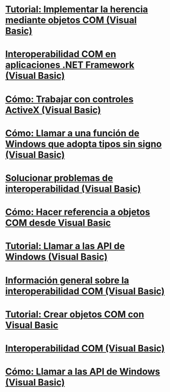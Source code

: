 # [Tutorial: Implementar la herencia mediante objetos COM (Visual Basic)](walkthrough-implementing-inheritance-with-com-objects.md)
# [Interoperabilidad COM en aplicaciones .NET Framework (Visual Basic)](com-interoperability-in-net-framework-applications.md)
# [Cómo: Trabajar con controles ActiveX (Visual Basic)](how-to-work-with-activex-controls.md)
# [Cómo: Llamar a una función de Windows que adopta tipos sin signo (Visual Basic)](how-to-call-a-windows-function-that-takes-unsigned-types.md)
# [Solucionar problemas de interoperabilidad (Visual Basic)](troubleshooting-interoperability.md)
# [Cómo: Hacer referencia a objetos COM desde Visual Basic](how-to-reference-com-objects.md)
# [Tutorial: Llamar a las API de Windows (Visual Basic)](walkthrough-calling-windows-apis.md)
# [Información general sobre la interoperabilidad COM (Visual Basic)](introduction-to-com-interop.md)
# [Tutorial: Crear objetos COM con Visual Basic](walkthrough-creating-com-objects.md)
# [Interoperabilidad COM (Visual Basic)](index.md)
# [Cómo: Llamar a las API de Windows (Visual Basic)](how-to-call-windows-apis.md)
